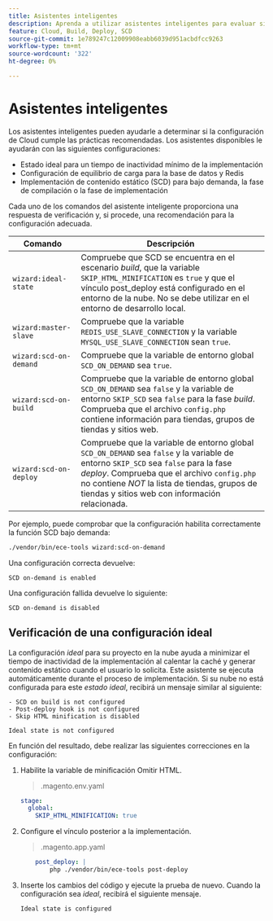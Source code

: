 ```yaml
---
title: Asistentes inteligentes
description: Aprenda a utilizar asistentes inteligentes para evaluar si su proyecto de Adobe Commerce en la nube sigue las prácticas recomendadas de implementación.
feature: Cloud, Build, Deploy, SCD
source-git-commit: 1e789247c12009908eabb6039d951acbdfcc9263
workflow-type: tm+mt
source-wordcount: '322'
ht-degree: 0%

---
```


# Asistentes inteligentes

Los asistentes inteligentes pueden ayudarle a determinar si la configuración de Cloud cumple las prácticas recomendadas. Los asistentes disponibles le ayudarán con las siguientes configuraciones:

- Estado ideal para un tiempo de inactividad mínimo de la implementación
- Configuración de equilibrio de carga para la base de datos y Redis
- Implementación de contenido estático (SCD) para bajo demanda, la fase de compilación o la fase de implementación

Cada uno de los comandos del asistente inteligente proporciona una respuesta de verificación y, si procede, una recomendación para la configuración adecuada.

| Comando | Descripción |
| ------- | ------------|
| `wizard:ideal-state` | Compruebe que SCD se encuentra en el escenario _build_, que la variable `SKIP_HTML_MINIFICATION` es `true` y que el vínculo post_deploy está configurado en el entorno de la nube. No se debe utilizar en el entorno de desarrollo local. |
| `wizard:master-slave` | Compruebe que la variable `REDIS_USE_SLAVE_CONNECTION` y la variable `MYSQL_USE_SLAVE_CONNECTION` sean `true`. |
| `wizard:scd-on-demand` | Compruebe que la variable de entorno global `SCD_ON_DEMAND` sea `true`. |
| `wizard:scd-on-build` | Compruebe que la variable de entorno global `SCD_ON_DEMAND` sea `false` y la variable de entorno `SKIP_SCD` sea `false` para la fase _build_. Comprueba que el archivo `config.php` contiene información para tiendas, grupos de tiendas y sitios web. |
| `wizard:scd-on-deploy` | Compruebe que la variable de entorno global `SCD_ON_DEMAND` sea `false` y la variable de entorno `SKIP_SCD` sea `false` para la fase _deploy_. Comprueba que el archivo `config.php` no contiene _NOT_ la lista de tiendas, grupos de tiendas y sitios web con información relacionada. |

Por ejemplo, puede comprobar que la configuración habilita correctamente la función SCD bajo demanda:

```bash
./vendor/bin/ece-tools wizard:scd-on-demand
```

Una configuración correcta devuelve:

```
SCD on-demand is enabled
```

Una configuración fallida devuelve lo siguiente:

```
SCD on-demand is disabled
```

## Verificación de una configuración ideal

La configuración _ideal_ para su proyecto en la nube ayuda a minimizar el tiempo de inactividad de la implementación al calentar la caché y generar contenido estático cuando el usuario lo solicita. Este asistente se ejecuta automáticamente durante el proceso de implementación. Si su nube no está configurada para este _estado ideal_, recibirá un mensaje similar al siguiente:

```
- SCD on build is not configured
- Post-deploy hook is not configured
- Skip HTML minification is disabled

Ideal state is not configured
```

En función del resultado, debe realizar las siguientes correcciones en la configuración:

1. Habilite la variable de minificación Omitir HTML.

   > .magento.env.yaml

   ```yaml
   stage:
     global:
       SKIP_HTML_MINIFICATION: true
   ```

1. Configure el vínculo posterior a la implementación.

   > .magento.app.yaml

   ```yaml
       post_deploy: |
           php ./vendor/bin/ece-tools post-deploy
   ```

1. Inserte los cambios del código y ejecute la prueba de nuevo. Cuando la configuración sea _ideal_, recibirá el siguiente mensaje.

   ```
   Ideal state is configured
   ```
